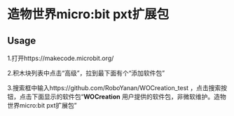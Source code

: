 
# 造物世界micro:bit pxt扩展包

 
## Usage

1.打开https://makecode.microbit.org/

2.积木块列表中点击“高级”，拉到最下面有个“添加软件包”

3.搜索框中输入https://github.com/RoboYanan/WOCreation_test ，点击搜索按钮，点击下面显示的软件包“**WOCreation** 用户提供的软件包，非微软维护。造物世界micro:bit pxt扩展包”

